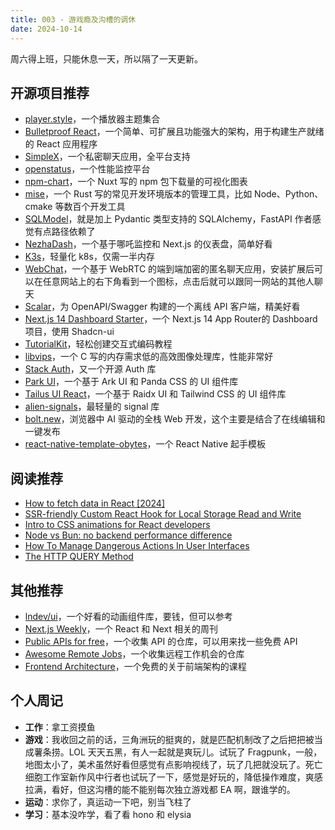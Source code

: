 ```yaml
---
title: 003 - 游戏瘾及沟槽的调休
date: 2024-10-14
---
```


周六得上班，只能休息一天，所以隔了一天更新。

## 开源项目推荐

- [player.style](https://github.com/muxinc/player.style)，一个播放器主题集合
- [Bulletproof React](https://github.com/alan2207/bulletproof-react)，一个简单、可扩展且功能强大的架构，用于构建生产就绪的 React 应用程序
- [SimpleX](https://github.com/simplex-chat/simplex-chat)，一个私密聊天应用，全平台支持
- [openstatus](https://github.com/openstatusHQ/openstatus)，一个性能监控平台
- [npm-chart](https://github.com/atinux/npm-chart)，一个 Nuxt 写的 npm 包下载量的可视化图表
- [mise](https://github.com/jdx/mise)，一个 Rust 写的常见开发环境版本的管理工具，比如 Node、Python、cmake 等数百个开发工具
- [SQLModel](https://github.com/fastapi/sqlmodel)，就是加上 Pydantic 类型支持的 SQLAlchemy，FastAPI 作者感觉有点路径依赖了
- [NezhaDash](https://github.com/hamster1963/nezha-dash)，一个基于哪吒监控和 Next.js 的仪表盘，简单好看
- [K3s](https://github.com/k3s-io/k3s)，轻量化 k8s，仅需一半内存
- [WebChat](https://github.com/molvqingtai/WebChat)，一个基于 WebRTC 的端到端加密的匿名聊天应用，安装扩展后可以在任意网站上的右下角看到一个图标，点击后就可以跟同一网站的其他人聊天
- [Scalar](https://github.com/scalar/scalar)，为 OpenAPI/Swagger 构建的一个离线 API 客户端，精美好看
- [Next.js 14 Dashboard Starter](https://github.com/Kiranism/next-shadcn-dashboard-starter)，一个 Next.js 14 App Router的 Dashboard 项目，使用 Shadcn-ui
- [TutorialKit](https://github.com/stackblitz/tutorialkit)，轻松创建交互式编码教程
- [libvips](https://github.com/libvips/libvips)，一个 C 写的内存需求低的高效图像处理库，性能非常好
- [Stack Auth](https://github.com/stack-auth/stack)，又一个开源 Auth 库
- [Park UI](https://github.com/cschroeter/park-ui)，一个基于 Ark UI 和 Panda CSS 的 UI 组件库
- [Tailus UI React](https://github.com/Tailus-UI/tailus-ui-react)，一个基于 Raidx UI 和 Tailwind CSS 的 UI 组件库
- [alien-signals](https://github.com/stackblitz/alien-signals)，最轻量的 signal 库
- [bolt.new](https://github.com/stackblitz/bolt.new)，浏览器中 AI 驱动的全栈 Web 开发，这个主要是结合了在线编辑和一键发布
- [react-native-template-obytes](https://github.com/obytes/react-native-template-obytes)，一个 React Native 起手模板

## 阅读推荐

- [How to fetch data in React [2024]](https://www.robinwieruch.de/react-fetching-data/)
- [SSR-friendly Custom React Hook for Local Storage Read and Write](https://www.nico.fyi/blog/ssr-friendly-local-storage-react-custom-hook)
- [Intro to CSS animations for React developers](https://www.developerway.com/posts/intro-to-css-animations-for-react-devs)
- [Node vs Bun: no backend performance difference](https://evertheylen.eu/p/node-vs-bun/)
- [How To Manage Dangerous Actions In User Interfaces](https://www.smashingmagazine.com/2024/09/how-manage-dangerous-actions-user-interfaces/)
- [The HTTP QUERY Method](https://www.ietf.org/archive/id/draft-ietf-httpbis-safe-method-w-body-05.html)

## 其他推荐

- [lndev/ui](https://ui.lndev.me)，一个好看的动画组件库，要钱，但可以参考
- [Next.js Weekly](https://nextjsweekly.com)，一个 React 和 Next 相关的周刊
- [Public APIs for free](https://github.com/public-apis/public-apis)，一个收集 API 的仓库，可以用来找一些免费 API
- [Awesome Remote Jobs](https://github.com/lukasz-madon/awesome-remote-job)，一个收集远程工作机会的仓库
- [Frontend Architecture](https://frontendatscale.com/courses/frontend-architecture/)，一个免费的关于前端架构的课程

## 个人周记

- **工作**：拿工资摸鱼
- **游戏**：我收回之前的话，三角洲玩的挺爽的，就是匹配机制改了之后把把被当成薯条捞。LOL 天天五黑，有人一起就是爽玩儿。试玩了 Fragpunk，一般，地图太小了，美术虽然好看但感觉有点影响视线了，玩了几把就没玩了。死亡细胞工作室新作风中行者也试玩了一下，感觉是好玩的，降低操作难度，爽感拉满，看好，但这沟槽的能不能别每次独立游戏都 EA 啊，跟谁学的。
- **运动**：求你了，真运动一下吧，别当飞柱了
- **学习**：基本没咋学，看了看 hono 和 elysia
